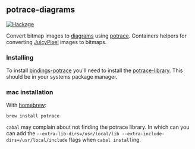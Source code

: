 ## potrace-diagrams

[![Hackage](https://img.shields.io/hackage/v/potrace-diagrams.svg)](https://hackage.haskell.org/package/potrace-diagrams)

Convert bitmap images to [diagrams] using [potrace]. Containers helpers
for converting [JuicyPixel] images to bitmaps.

### Installing

To install [bindings-potrace] you'll need to install the
[potrace-library]. This should be in your systems package manager.

### mac installation

With [homebrew]:

```
brew install potrace
```

`cabal` may complain about not finding the potrace library. In which can
you can add the `--extra-lib-dirs=/usr/local/lib
--extra-include-dirs=/usr/local/include` flags when `cabal install`ing.

[diagrams]: https://github.com/diagrams
[potrace]: https://github.com/cchalmers/potrace
[potrace-library]: http://potrace.sourceforge.net
[Hackage]: https://hackage.haskell.org
[JuicyPixel]: https://github.com/Twinside/Juicy.Pixels
[bindings-potrace]: https://github.com/rwbarton/bindings-potrace
[homebrew]: http://brew.sh

